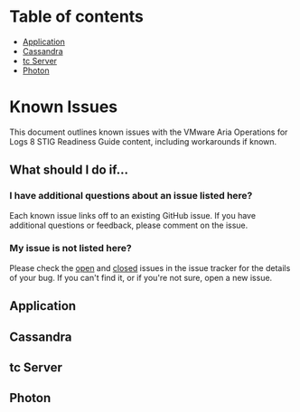 # Table of contents

- [Application](#application)
- [Cassandra](#cassandra)
- [tc Server](#tcserver)
- [Photon](#photon)

# Known Issues

This document outlines known issues with the VMware Aria Operations for Logs 8 STIG Readiness Guide content, including workarounds if known.

## What should I do if...

### I have additional questions about an issue listed here?

Each known issue links off to an existing GitHub issue. If you have additional questions or feedback, please comment on the issue.

### My issue is not listed here?

Please check the [open](https://github.com/vmware/dod-compliance-and-automation/issues) and [closed](https://github.com/vmware/dod-compliance-and-automation/issues?q=is%3Aissue+is%3Aclosed) issues in the issue tracker for the details of your bug. If you can't find it, or if you're not sure, open a new issue.

## Application

## Cassandra

## tc Server

## Photon

